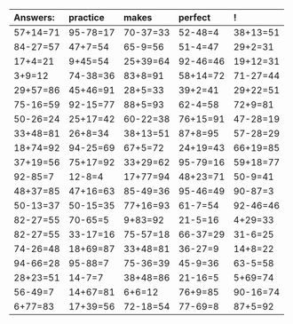 | Answers: | practice | makes | perfect | ! |
| :--- | :--- | :--- | :--- | :--- |
| 57+14=71 | 95-78=17 | 70-37=33 | 52-48=4 | 38+13=51 | 
| 84-27=57 | 47+7=54 | 65-9=56 | 51-4=47 | 29+2=31 | 
| 17+4=21 | 9+45=54 | 25+39=64 | 92-46=46 | 19+12=31 | 
| 3+9=12 | 74-38=36 | 83+8=91 | 58+14=72 | 71-27=44 | 
| 29+57=86 | 45+46=91 | 28+5=33 | 39+2=41 | 29+22=51 | 
| 75-16=59 | 92-15=77 | 88+5=93 | 62-4=58 | 72+9=81 | 
| 50-26=24 | 25+17=42 | 60-22=38 | 76+15=91 | 47-28=19 | 
| 33+48=81 | 26+8=34 | 38+13=51 | 87+8=95 | 57-28=29 | 
| 18+74=92 | 94-25=69 | 67+5=72 | 24+19=43 | 66+19=85 | 
| 37+19=56 | 75+17=92 | 33+29=62 | 95-79=16 | 59+18=77 | 
| 92-85=7 | 12-8=4 | 17+77=94 | 48+23=71 | 50-9=41 | 
| 48+37=85 | 47+16=63 | 85-49=36 | 95-46=49 | 90-87=3 | 
| 50-13=37 | 50-15=35 | 77+16=93 | 61-7=54 | 92-46=46 | 
| 82-27=55 | 70-65=5 | 9+83=92 | 21-5=16 | 4+29=33 | 
| 82-27=55 | 33-17=16 | 75-57=18 | 66-37=29 | 31-6=25 | 
| 74-26=48 | 18+69=87 | 33+48=81 | 36-27=9 | 14+8=22 | 
| 94-66=28 | 95-88=7 | 75-36=39 | 45-9=36 | 63-5=58 | 
| 28+23=51 | 14-7=7 | 38+48=86 | 21-16=5 | 5+69=74 | 
| 56-49=7 | 14+67=81 | 6+6=12 | 76+9=85 | 90-16=74 | 
| 6+77=83 | 17+39=56 | 72-18=54 | 77-69=8 | 87+5=92 | 
